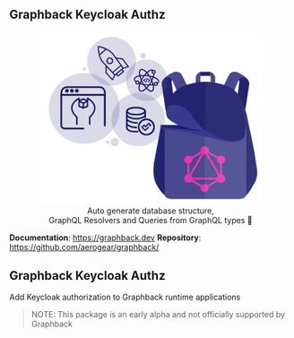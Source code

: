 ## Graphback Keycloak Authz
<p align="center">
  <img width="400" src="https://github.com/aerogear/graphback/raw/master/website/static/img/graphback.png">
  <br/>
  Auto generate database structure, <br/>
  GraphQL Resolvers and Queries from GraphQL types 🚀
</p>

**Documentation**: https://graphback.dev
**Repository**: https://github.com/aerogear/graphback/

## Graphback Keycloak Authz

Add Keycloak authorization to Graphback runtime applications

> NOTE: This package is an early alpha and not officially supported by Graphback
